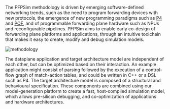 The PFPSim methodology is driven by emerging software-defined networking trends,
such as the need to program forwarding devices with new protocols, the emergence of
new programming paradigms such as [P4](http://p4.org) and [POF](http://www.poforwarding.org),
and of programmable forwarding plane hardware such as NPUs and reconfigurable pipelines.
PFPSim aims to enable early co-design of forwarding plane platforms and applications, through an intuitive
toolchain that makes it easy to create, modify and debug simulation models.

![methodology](https://cloud.githubusercontent.com/assets/943241/15301816/b68a5886-1b7d-11e6-8062-84567ca96456.PNG)

The dataplane application and target architecture model are independent of each other, but can be optimized
based on their interaction. An example application might consist of parsing followed by the execution of a
control-flow graph of match-action tables, and could be written in C++ or a DSL such as P4. The target architecture
model is composed of a structural and behavioural specification. These components are combined using our model-generation
platform to create a fast, host-compiled simulation model, which allows pre-silicon debugging, and
co-optimization of applications and hardware architectures.

